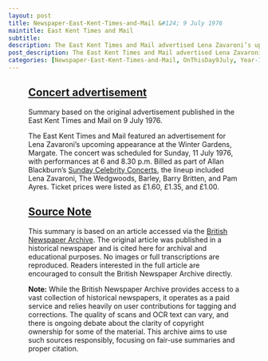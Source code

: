 ```yaml
---
layout: post
title: Newspaper-East-Kent-Times-and-Mail &#124; 9 July 1976
maintitle: East Kent Times and Mail
subtitle:
description: The East Kent Times and Mail advertised Lena Zavaroni’s upcoming concert at the Winter Gardens, Margate.
post_description: The East Kent Times and Mail advertised Lena Zavaroni’s upcoming concert at the Winter Gardens, Margate.
categories: [Newspaper-East-Kent-Times-and-Mail, OnThisDay9July, Year-1976]
---
```


<figure class="fig3">
<div class="CardLayout">
<div class="CardItem"><h2 id="infobox1" class="infobox"><a href="#infobox1">Concert advertisement</a></h2>
<div class="CardItem split">
<p>Summary based on the original advertisement published in the East Kent Times and Mail on 9 July 1976.</p>
<p>The East Kent Times and Mail featured an advertisement for Lena Zavaroni’s upcoming appearance at the Winter Gardens, Margate. The concert was scheduled for Sunday, 11 July 1976, with performances at 6 and 8.30 p.m. Billed as part of Allan Blackburn’s <a href="/1976-07-11-the-sunday-celebrity-concert">Sunday Celebrity Concerts</a>, the lineup included Lena Zavaroni, The Wedgwoods, Barley, Barry Britten, and Pam Ayres. Ticket prices were listed as £1.60, £1.35, and £1.00.</p>
</div></div></div>
</figure>

<figure class="fig3">
<div class="CardLayout">
<div class="CardItem"><h2 id="infoboxX" class="infobox"><a href="#infoboxX">Source Note</a></h2>
<div class="CardItem split">
<p>This summary is based on an article accessed via the <a href="https://www.britishnewspaperarchive.co.uk" target="_blank">British Newspaper Archive</a>. The original article was published in a historical newspaper and is cited here for archival and educational purposes. No images or full transcriptions are reproduced. Readers interested in the full article are encouraged to consult the British Newspaper Archive directly.</p>
<p><strong>Note:</strong> While the British Newspaper Archive provides access to a vast collection of historical newspapers, it operates as a paid service and relies heavily on user contributions for tagging and corrections. The quality of scans and OCR text can vary, and there is ongoing debate about the clarity of copyright ownership for some of the material. This archive aims to use such sources responsibly, focusing on fair-use summaries and proper citation.</p>
</div></div></div>
</figure>
